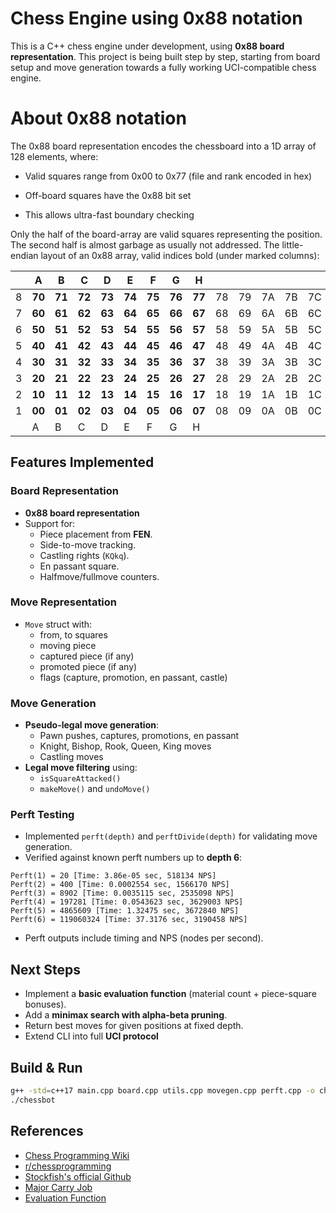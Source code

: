 # Chess Engine using 0x88 notation
This is a C++ chess engine under development, using **0x88 board representation**.
This project is being built step by step, starting from board setup and move generation towards a fully working UCI-compatible chess engine.

# About 0x88 notation
The 0x88 board representation encodes the chessboard into a 1D array of 128 elements, where:

- Valid squares range from 0x00 to 0x77 (file and rank encoded in hex)

- Off-board squares have the 0x88 bit set

- This allows ultra-fast boundary checking

 Only the half of the board-array are valid squares representing the position. The second half is almost garbage as usually not addressed. The little-endian layout of an 0x88 array, valid indices bold (under marked columns):

|   | A      | B      | C      | D      | E      | F      | G      | H      |    |    |    |    |    |    |    |    |
| - | ------ | ------ | ------ | ------ | ------ | ------ | ------ | ------ | -- | -- | -- | -- | -- | -- | -- | -- |
| 8 | **70** | **71** | **72** | **73** | **74** | **75** | **76** | **77** | 78 | 79 | 7A | 7B | 7C | 7D | 7E | 7F |
| 7 | **60** | **61** | **62** | **63** | **64** | **65** | **66** | **67** | 68 | 69 | 6A | 6B | 6C | 6D | 6E | 6F |
| 6 | **50** | **51** | **52** | **53** | **54** | **55** | **56** | **57** | 58 | 59 | 5A | 5B | 5C | 5D | 5E | 5F |
| 5 | **40** | **41** | **42** | **43** | **44** | **45** | **46** | **47** | 48 | 49 | 4A | 4B | 4C | 4D | 4E | 4F |
| 4 | **30** | **31** | **32** | **33** | **34** | **35** | **36** | **37** | 38 | 39 | 3A | 3B | 3C | 3D | 3E | 3F |
| 3 | **20** | **21** | **22** | **23** | **24** | **25** | **26** | **27** | 28 | 29 | 2A | 2B | 2C | 2D | 2E | 2F |
| 2 | **10** | **11** | **12** | **13** | **14** | **15** | **16** | **17** | 18 | 19 | 1A | 1B | 1C | 1D | 1E | 1F |
| 1 | **00** | **01** | **02** | **03** | **04** | **05** | **06** | **07** | 08 | 09 | 0A | 0B | 0C | 0D | 0E | 0F |
|   | A      | B      | C      | D      | E      | F      | G      | H      |    |    |    |    |    |    |    |    |
				
## Features Implemented
### Board Representation
- **0x88 board representation**
- Support for:
  - Piece placement from **FEN**.
  - Side-to-move tracking.
  - Castling rights (`KQkq`).
  - En passant square.
  - Halfmove/fullmove counters.

### Move Representation
- `Move` struct with:
  - from, to squares
  - moving piece
  - captured piece (if any)
  - promoted piece (if any)
  - flags (capture, promotion, en passant, castle)

### Move Generation
- **Pseudo-legal move generation**:
  - Pawn pushes, captures, promotions, en passant
  - Knight, Bishop, Rook, Queen, King moves
  - Castling moves
- **Legal move filtering** using:
  - `isSquareAttacked()`
  - `makeMove()` and `undoMove()`

### Perft Testing
- Implemented `perft(depth)` and `perftDivide(depth)` for validating move generation.
- Verified against known perft numbers up to **depth 6**:
```
Perft(1) = 20 [Time: 3.86e-05 sec, 518134 NPS] 
Perft(2) = 400 [Time: 0.0002554 sec, 1566170 NPS] 
Perft(3) = 8902 [Time: 0.0035115 sec, 2535098 NPS] 
Perft(4) = 197281 [Time: 0.0543623 sec, 3629003 NPS] 
Perft(5) = 4865609 [Time: 1.32475 sec, 3672840 NPS] 
Perft(6) = 119060324 [Time: 37.3176 sec, 3190458 NPS]
```
- Perft outputs include timing and NPS (nodes per second).

## Next Steps
- Implement a **basic evaluation function** (material count + piece-square bonuses).
- Add a **minimax search with alpha-beta pruning**.
- Return best moves for given positions at fixed depth.
- Extend CLI into full **UCI protocol**

## Build & Run

```bash
g++ -std=c++17 main.cpp board.cpp utils.cpp movegen.cpp perft.cpp -o chessbot
./chessbot
```

## References
- [Chess Programming Wiki](https://www.chessprogramming.org/Main_Page)
- [r/chessprogramming](https://www.reddit.com/r/chessprogramming)
- [Stockfish's official Github](https://github.com/official-stockfish/Stockfish)
- [Major Carry Job](https://chatgpt.com)
- [Evaluation Function](https://hxim.github.io/Stockfish-Evaluation-Guide)